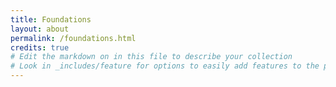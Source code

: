 ```yaml
---
title: Foundations
layout: about
permalink: /foundations.html
credits: true
# Edit the markdown on in this file to describe your collection
# Look in _includes/feature for options to easily add features to the page
---
```


